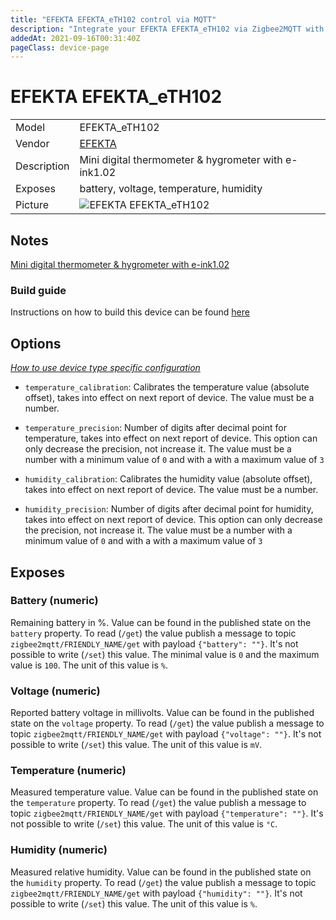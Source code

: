 ```yaml
---
title: "EFEKTA EFEKTA_eTH102 control via MQTT"
description: "Integrate your EFEKTA EFEKTA_eTH102 via Zigbee2MQTT with whatever smart home infrastructure you are using without the vendor's bridge or gateway."
addedAt: 2021-09-16T00:31:40Z
pageClass: device-page
---
```


<!-- !!!! -->
<!-- ATTENTION: This file is auto-generated through docgen! -->
<!-- You can only edit the "Notes"-Section between the two comment lines "Notes BEGIN" and "Notes END". -->
<!-- Do not use h1 or h2 heading within "## Notes"-Section. -->
<!-- !!!! -->

# EFEKTA EFEKTA_eTH102

|     |     |
|-----|-----|
| Model | EFEKTA_eTH102  |
| Vendor  | [EFEKTA](/supported-devices/#v=EFEKTA)  |
| Description | Mini digital thermometer & hygrometer with e-ink1.02 |
| Exposes | battery, voltage, temperature, humidity |
| Picture | ![EFEKTA EFEKTA_eTH102](https://www.zigbee2mqtt.io/images/devices/EFEKTA_eTH102.png) |


<!-- Notes BEGIN: You can edit here. Add "## Notes" headline if not already present. -->
## Notes
[Mini digital thermometer & hygrometer with e-ink1.02](http://efektalab.com/eTH102)


### Build guide
Instructions on how to build this device can be found [here](https://github.com/smartboxchannel/Outdoor-long-range-sensor-for-temperature-humidity-and-atmospheric-pressure-Zigbee)
<!-- Notes END: Do not edit below this line -->



## Options
*[How to use device type specific configuration](../guide/configuration/devices-groups.md#specific-device-options)*

* `temperature_calibration`: Calibrates the temperature value (absolute offset), takes into effect on next report of device. The value must be a number.

* `temperature_precision`: Number of digits after decimal point for temperature, takes into effect on next report of device. This option can only decrease the precision, not increase it. The value must be a number with a minimum value of `0` and with a with a maximum value of `3`

* `humidity_calibration`: Calibrates the humidity value (absolute offset), takes into effect on next report of device. The value must be a number.

* `humidity_precision`: Number of digits after decimal point for humidity, takes into effect on next report of device. This option can only decrease the precision, not increase it. The value must be a number with a minimum value of `0` and with a with a maximum value of `3`


## Exposes

### Battery (numeric)
Remaining battery in %.
Value can be found in the published state on the `battery` property.
To read (`/get`) the value publish a message to topic `zigbee2mqtt/FRIENDLY_NAME/get` with payload `{"battery": ""}`.
It's not possible to write (`/set`) this value.
The minimal value is `0` and the maximum value is `100`.
The unit of this value is `%`.

### Voltage (numeric)
Reported battery voltage in millivolts.
Value can be found in the published state on the `voltage` property.
To read (`/get`) the value publish a message to topic `zigbee2mqtt/FRIENDLY_NAME/get` with payload `{"voltage": ""}`.
It's not possible to write (`/set`) this value.
The unit of this value is `mV`.

### Temperature (numeric)
Measured temperature value.
Value can be found in the published state on the `temperature` property.
To read (`/get`) the value publish a message to topic `zigbee2mqtt/FRIENDLY_NAME/get` with payload `{"temperature": ""}`.
It's not possible to write (`/set`) this value.
The unit of this value is `°C`.

### Humidity (numeric)
Measured relative humidity.
Value can be found in the published state on the `humidity` property.
To read (`/get`) the value publish a message to topic `zigbee2mqtt/FRIENDLY_NAME/get` with payload `{"humidity": ""}`.
It's not possible to write (`/set`) this value.
The unit of this value is `%`.

